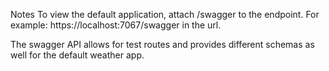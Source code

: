 Notes
To view the default application, attach /swagger to the endpoint.
For example: https://localhost:7067/swagger in the url.

The swagger API allows for test routes and provides different schemas as well for the default weather app.
